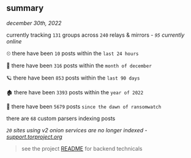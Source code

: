 
## summary
_december 30th, 2022_

currently tracking `131` groups across `240` relays & mirrors - _`95` currently online_

⏲ there have been `10` posts within the `last 24 hours`

🦈 there have been `316` posts within the `month of december`

🪐 there have been `853` posts within the `last 90 days`

🏚 there have been `3393` posts within the `year of 2022`

🦕 there have been `5679` posts `since the dawn of ransomwatch`

there are `68` custom parsers indexing posts

_`20` sites using v2 onion services are no longer indexed - [support.torproject.org](https://support.torproject.org/onionservices/v2-deprecation/)_

> see the project [README](https://github.com/joshhighet/ransomwatch#ransomwatch--) for backend technicals
